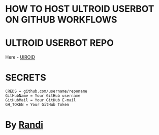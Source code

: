 # HOW TO HOST ULTROID USERBOT ON GITHUB WORKFLOWS

# ULTROID USERBOT REPO
Here - [UlROID](https://github.com/TeamUltroid/Ultroid)

# SECRETS
```  
CREDS = github.com/username/reponame
GitHubName = Your GitHub username
GitHubMail = Your GitHub E-mail
GH_TOKEN = Your GitHub Token
```  


# By [Randi](https://github.com/Randi356)
